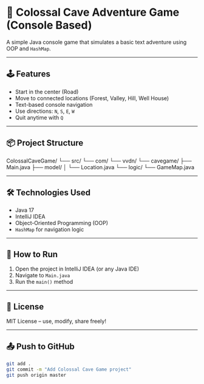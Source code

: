 # 🧭 Colossal Cave Adventure Game (Console Based)

A simple Java console game that simulates a basic text adventure using OOP and `HashMap`.

---

## 🕹️ Features

- Start in the center (Road)
- Move to connected locations (Forest, Valley, Hill, Well House)
- Text-based console navigation
- Use directions: `N`, `S`, `E`, `W`
- Quit anytime with `Q`

---

## 📦 Project Structure

ColossalCaveGame/
└── src/
└── com/
└── vvdn/
└── cavegame/
├── Main.java
├── model/
│ └── Location.java
└── logic/
└── GameMap.java


---

## 🛠️ Technologies Used

- Java 17
- IntelliJ IDEA
- Object-Oriented Programming (OOP)
- `HashMap` for navigation logic

---

## 🚀 How to Run

1. Open the project in IntelliJ IDEA (or any Java IDE)
2. Navigate to `Main.java`
3. Run the `main()` method

---

## 📄 License

MIT License – use, modify, share freely!

---

## 📤 Push to GitHub

```bash
git add .
git commit -m "Add Colossal Cave Game project"
git push origin master
